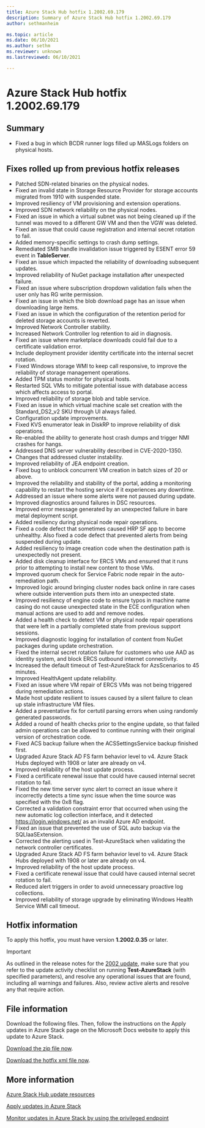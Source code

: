 ```yaml
---
title: Azure Stack Hub hotfix 1.2002.69.179
description: Summary of Azure Stack Hub hotfix 1.2002.69.179
author: sethmanheim

ms.topic: article
ms.date: 06/10/2021
ms.author: sethm
ms.reviewer: unknown
ms.lastreviewed: 06/10/2021

---
```


# Azure Stack Hub hotfix 1.2002.69.179

## Summary

- Fixed a bug in which BCDR runner logs filled up MASLogs folders on physical hosts.

## Fixes rolled up from previous hotfix releases

- Patched SDN-related binaries on the physical nodes.
- Fixed an invalid state in Storage Resource Provider for storage accounts migrated from 1910 with suspended state.
- Improved resiliency of VM provisioning and extension operations.
- Improved SDN network reliability on the physical nodes.
- Fixed an issue in which a virtual subnet was not being cleaned up if the tunnel was moved to a different GW VM and then the VGW was deleted.
- Fixed an issue that could cause registration and internal secret rotation to fail.
- Added memory-specific settings to crash dump settings.
- Remediated SMB handle invalidation issue triggered by ESENT error 59 event in **TableServer**.
- Fixed an issue which impacted the reliability of downloading subsequent updates.
- Improved reliability of NuGet package installation after unexpected failure.
- Fixed an issue where subscription dropdown validation fails when the user only has RG write permission.
- Fixed an issue in which the blob download page has an issue when downloading large items.
- Fixed an issue in which the configuration of the retention period for deleted storage accounts is reverted.
- Improved Network Controller stability.
- Increased Network Controller log retention to aid in diagnosis.
- Fixed an issue where marketplace downloads could fail due to a certificate validation error.
- Include deployment provider identity certificate into the internal secret rotation.
- Fixed Windows storage WMI to keep call responsive, to improve the reliability of storage management operations.
- Added TPM status monitor for physical hosts.
- Restarted SQL VMs to mitigate potential issue with database access which affects access to portal.
- Improved reliability of storage blob and table service.
- Fixed an issue in which virtual machine scale set creation with the Standard_DS2_v2 SKU through UI always failed.
- Configuration update improvements.
- Fixed KVS enumerator leak in DiskRP to improve reliability of disk operations.
- Re-enabled the ability to generate host crash dumps and trigger NMI crashes for hangs.
- Addressed DNS server vulnerability described in CVE-2020-1350.
- Changes that addressed cluster instability.
- Improved reliability of JEA endpoint creation.
- Fixed bug to unblock concurrent VM creation in batch sizes of 20 or above.
- Improved the reliability and stability of the portal, adding a monitoring capability to restart the hosting service if it experiences any downtime.
- Addressed an issue where some alerts were not paused during update.
- Improved diagnostics around failures in DSC resources.
- Improved error message generated by an unexpected failure in bare metal deployment script.
- Added resiliency during physical node repair operations.
- Fixed a code defect that sometimes caused HRP SF app to become unhealthy. Also fixed a code defect that prevented alerts from being suspended during update.
- Added resiliency to image creation code when the destination path is unexpectedly not present.
- Added disk cleanup interface for ERCS VMs and ensured that it runs prior to attempting to install new content to those VMs.
- Improved quorum check for Service Fabric node repair in the auto-remediation path.
- Improved logic around bringing cluster nodes back online in rare cases where outside intervention puts them into an unexpected state.
- Improved resiliency of engine code to ensure typos in machine name casing do not cause unexpected state in the ECE configuration when manual actions are used to add and remove nodes.
- Added a health check to detect VM or physical node repair operations that were left in a partially completed state from previous support sessions.
- Improved diagnostic logging for installation of content from NuGet packages during update orchestration.
- Fixed the internal secret rotation failure for customers who use AAD as identity system, and block ERCS outbound internet connectivity.
- Increased the default timeout of Test-AzureStack for AzsScenarios to 45 minutes.
- Improved HealthAgent update reliability.
- Fixed an issue where VM repair of ERCS VMs was not being triggered during remediation actions.
- Made host update resilient to issues caused by a silent failure to clean up stale infrastructure VM files.
- Added a preventative fix for certutil parsing errors when using randomly generated passwords.
- Added a round of health checks prior to the engine update, so that failed admin operations can be allowed to continue running with their original version of orchestration code.
- Fixed ACS backup failure when the ACSSettingsService backup finished first.
- Upgraded Azure Stack AD FS farm behavior level to v4. Azure Stack Hubs deployed with 1908 or later are already on v4.
- Improved reliability of the host update process.
- Fixed a certificate renewal issue that could have caused internal secret rotation to fail.
- Fixed the new time server sync alert to correct an issue where it incorrectly detects a time sync issue when the time source was specified with the 0x8 flag.
- Corrected a validation constraint error that occurred when using the new automatic log collection interface, and it detected https://login.windows.net/ as an invalid Azure AD endpoint.
- Fixed an issue that prevented the use of SQL auto backup via the SQLIaaSExtension.
- Corrected the alerting used in Test-AzureStack when validating the network controller certificates.
- Upgraded Azure Stack AD FS farm behavior level to v4. Azure Stack Hubs deployed with 1908 or later are already on v4.
- Improved reliability of the host update process.
- Fixed a certificate renewal issue that could have caused internal secret rotation to fail.
- Reduced alert triggers in order to avoid unnecessary proactive log collections.
- Improved reliability of storage upgrade by eliminating Windows Health Service WMI call timeout.

## Hotfix information

To apply this hotfix, you must have version **1.2002.0.35** or later.

> [!IMPORTANT]
> As outlined in the release notes for the [2002 update](release-notes.md?view=azs-2002&preserve-view=true), make sure that you refer to the update activity checklist on running **Test-AzureStack** (with specified parameters), and resolve any operational issues that are found, including all warnings and failures. Also, review active alerts and resolve any that require action.

## File information

Download the following files. Then, follow the instructions on the Apply updates in Azure Stack page on the Microsoft Docs website to apply this update to Azure Stack.

[Download the zip file now](https://azurestackhub.azureedge.net/PR/download/MAS_HotFix_1.2002.69.179/HotFix/AzS_Update_1.2002.69.179.zip).

[Download the hotfix xml file now](https://azurestackhub.azureedge.net/PR/download/MAS_HotFix_1.2002.69.179/HotFix/metadata.xml).

## More information

[Azure Stack Hub update resources](azure-stack-updates.md)

[Apply updates in Azure Stack](azure-stack-apply-updates.md)

[Monitor updates in Azure Stack by using the privileged endpoint](azure-stack-monitor-update.md)